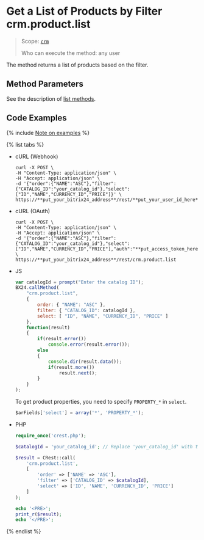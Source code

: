 # Get a List of Products by Filter crm.product.list

> Scope: [`crm`](../../../scopes/permissions.md)
>
> Who can execute the method: any user

The method returns a list of products based on the filter.

## Method Parameters

See the description of [list methods](../../../common/index.md).

## Code Examples

{% include [Note on examples](../../../../_includes/examples.md) %}

{% list tabs %}

- cURL (Webhook)

    ```http
    curl -X POST \
    -H "Content-Type: application/json" \
    -H "Accept: application/json" \
    -d '{"order":{"NAME":"ASC"},"filter":{"CATALOG_ID":"your_catalog_id"},"select":["ID","NAME","CURRENCY_ID","PRICE"]}' \
    https://**put_your_bitrix24_address**/rest/**put_your_user_id_here**/**put_your_webhook_here**/crm.product.list
    ```

- cURL (OAuth)

    ```http
    curl -X POST \
    -H "Content-Type: application/json" \
    -H "Accept: application/json" \
    -d '{"order":{"NAME":"ASC"},"filter":{"CATALOG_ID":"your_catalog_id"},"select":["ID","NAME","CURRENCY_ID","PRICE"],"auth":"**put_access_token_here**"}' \
    https://**put_your_bitrix24_address**/rest/crm.product.list
    ```

- JS

    ```js
    var catalogId = prompt("Enter the catalog ID");
    BX24.callMethod(
        "crm.product.list",
        {
            order: { "NAME": "ASC" },
            filter: { "CATALOG_ID": catalogId },
            select: [ "ID", "NAME", "CURRENCY_ID", "PRICE" ]
        },
        function(result)
        {
            if(result.error())
                console.error(result.error());
            else
            {
                console.dir(result.data());
                if(result.more())
                    result.next();
            }
        }
    );
    ```

    To get product properties, you need to specify `PROPERTY_*` in `select`.

    ```js
    $arFields['select'] = array('*', 'PROPERTY_*');
    ```

- PHP

    ```php
    require_once('crest.php');

    $catalogId = 'your_catalog_id'; // Replace 'your_catalog_id' with the actual catalog ID

    $result = CRest::call(
        'crm.product.list',
        [
            'order' => ['NAME' => 'ASC'],
            'filter' => ['CATALOG_ID' => $catalogId],
            'select' => ['ID', 'NAME', 'CURRENCY_ID', 'PRICE']
        ]
    );

    echo '<PRE>';
    print_r($result);
    echo '</PRE>';
    ```

{% endlist %}
